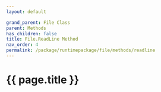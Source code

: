 ```yaml
---
layout: default

grand_parent: File Class
parent: Methods
has_children: false
title: File.ReadLine Method
nav_order: 4
permalink: /package/runtimepackage/file/methods/readline
---
```

# {{ page.title }}